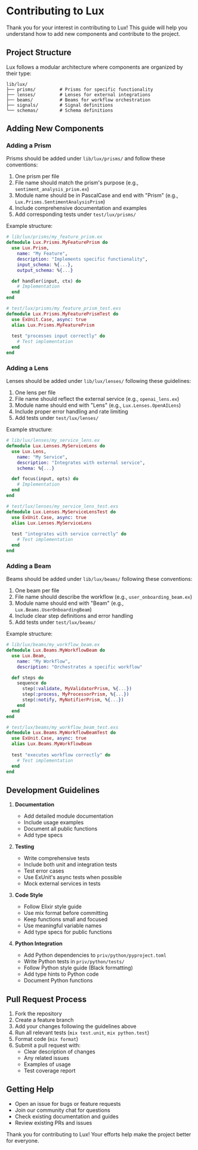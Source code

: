 # Contributing to Lux

Thank you for your interest in contributing to Lux! This guide will help you understand how to add new components and contribute to the project.

## Project Structure

Lux follows a modular architecture where components are organized by their type:

```
lib/lux/
├── prisms/         # Prisms for specific functionality
├── lenses/         # Lenses for external integrations
├── beams/          # Beams for workflow orchestration
├── signals/        # Signal definitions
└── schemas/        # Schema definitions
```

## Adding New Components

### Adding a Prism

Prisms should be added under `lib/lux/prisms/` and follow these conventions:
1. One prism per file
2. File name should match the prism's purpose (e.g., `sentiment_analysis_prism.ex`)
3. Module name should be in PascalCase and end with "Prism" (e.g., `Lux.Prisms.SentimentAnalysisPrism`)
4. Include comprehensive documentation and examples
5. Add corresponding tests under `test/lux/prisms/`

Example structure:
```elixir
# lib/lux/prisms/my_feature_prism.ex
defmodule Lux.Prisms.MyFeaturePrism do
  use Lux.Prism,
    name: "My Feature",
    description: "Implements specific functionality",
    input_schema: %{...},
    output_schema: %{...}

  def handler(input, ctx) do
    # Implementation
  end
end

# test/lux/prisms/my_feature_prism_test.exs
defmodule Lux.Prisms.MyFeaturePrismTest do
  use ExUnit.Case, async: true
  alias Lux.Prisms.MyFeaturePrism
  
  test "processes input correctly" do
    # Test implementation
  end
end
```

### Adding a Lens

Lenses should be added under `lib/lux/lenses/` following these guidelines:
1. One lens per file
2. File name should reflect the external service (e.g., `openai_lens.ex`)
3. Module name should end with "Lens" (e.g., `Lux.Lenses.OpenAILens`)
4. Include proper error handling and rate limiting
5. Add tests under `test/lux/lenses/`

Example structure:
```elixir
# lib/lux/lenses/my_service_lens.ex
defmodule Lux.Lenses.MyServiceLens do
  use Lux.Lens,
    name: "My Service",
    description: "Integrates with external service",
    schema: %{...}

  def focus(input, opts) do
    # Implementation
  end
end

# test/lux/lenses/my_service_lens_test.exs
defmodule Lux.Lenses.MyServiceLensTest do
  use ExUnit.Case, async: true
  alias Lux.Lenses.MyServiceLens
  
  test "integrates with service correctly" do
    # Test implementation
  end
end
```

### Adding a Beam

Beams should be added under `lib/lux/beams/` following these conventions:
1. One beam per file
2. File name should describe the workflow (e.g., `user_onboarding_beam.ex`)
3. Module name should end with "Beam" (e.g., `Lux.Beams.UserOnboardingBeam`)
4. Include clear step definitions and error handling
5. Add tests under `test/lux/beams/`

Example structure:
```elixir
# lib/lux/beams/my_workflow_beam.ex
defmodule Lux.Beams.MyWorkflowBeam do
  use Lux.Beam,
    name: "My Workflow",
    description: "Orchestrates a specific workflow"

  def steps do
    sequence do
      step(:validate, MyValidatorPrism, %{...})
      step(:process, MyProcessorPrism, %{...})
      step(:notify, MyNotifierPrism, %{...})
    end
  end
end

# test/lux/beams/my_workflow_beam_test.exs
defmodule Lux.Beams.MyWorkflowBeamTest do
  use ExUnit.Case, async: true
  alias Lux.Beams.MyWorkflowBeam
  
  test "executes workflow correctly" do
    # Test implementation
  end
end
```

## Development Guidelines

1. **Documentation**
   - Add detailed module documentation
   - Include usage examples
   - Document all public functions
   - Add type specs

2. **Testing**
   - Write comprehensive tests
   - Include both unit and integration tests
   - Test error cases
   - Use ExUnit's async tests when possible
   - Mock external services in tests

3. **Code Style**
   - Follow Elixir style guide
   - Use mix format before committing
   - Keep functions small and focused
   - Use meaningful variable names
   - Add type specs for public functions

4. **Python Integration**
   - Add Python dependencies to `priv/python/pyproject.toml`
   - Write Python tests in `priv/python/tests/`
   - Follow Python style guide (Black formatting)
   - Add type hints to Python code
   - Document Python functions

## Pull Request Process

1. Fork the repository
2. Create a feature branch
3. Add your changes following the guidelines above
4. Run all relevant tests (`mix test.unit`, `mix python.test`)
5. Format code (`mix format`)
6. Submit a pull request with:
   - Clear description of changes
   - Any related issues
   - Examples of usage
   - Test coverage report

## Getting Help

- Open an issue for bugs or feature requests
- Join our community chat for questions
- Check existing documentation and guides
- Review existing PRs and issues

Thank you for contributing to Lux! Your efforts help make the project better for everyone. 